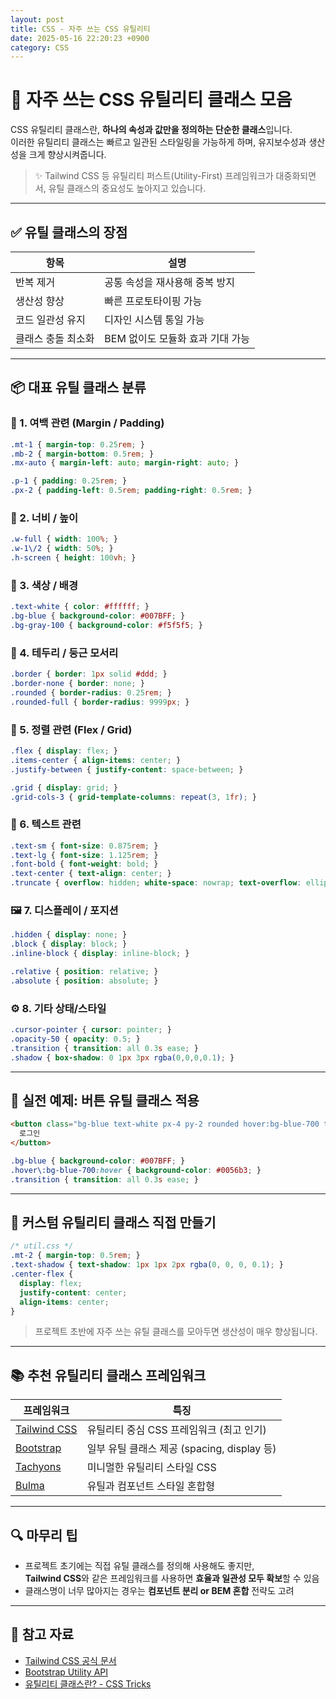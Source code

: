 ```yaml
---
layout: post
title: CSS - 자주 쓰는 CSS 유틸리티
date: 2025-05-16 22:20:23 +0900
category: CSS
---
```

# 🧰 자주 쓰는 CSS 유틸리티 클래스 모음

CSS 유틸리티 클래스란, **하나의 속성과 값만을 정의하는 단순한 클래스**입니다.  
이러한 유틸리티 클래스는 빠르고 일관된 스타일링을 가능하게 하며, 유지보수성과 생산성을 크게 향상시켜줍니다.

> ✨ Tailwind CSS 등 유틸리티 퍼스트(Utility-First) 프레임워크가 대중화되면서, 유틸 클래스의 중요성도 높아지고 있습니다.

---

## ✅ 유틸 클래스의 장점

| 항목             | 설명 |
|------------------|------|
| 반복 제거         | 공통 속성을 재사용해 중복 방지 |
| 생산성 향상       | 빠른 프로토타이핑 가능 |
| 코드 일관성 유지   | 디자인 시스템 통일 가능 |
| 클래스 충돌 최소화 | BEM 없이도 모듈화 효과 기대 가능 |

---

## 📦 대표 유틸 클래스 분류

### 📐 1. **여백 관련 (Margin / Padding)**

```css
.mt-1 { margin-top: 0.25rem; }
.mb-2 { margin-bottom: 0.5rem; }
.mx-auto { margin-left: auto; margin-right: auto; }

.p-1 { padding: 0.25rem; }
.px-2 { padding-left: 0.5rem; padding-right: 0.5rem; }
```

### 📏 2. **너비 / 높이**

```css
.w-full { width: 100%; }
.w-1\/2 { width: 50%; }
.h-screen { height: 100vh; }
```

### 🎨 3. **색상 / 배경**

```css
.text-white { color: #ffffff; }
.bg-blue { background-color: #007BFF; }
.bg-gray-100 { background-color: #f5f5f5; }
```

### 🧷 4. **테두리 / 둥근 모서리**

```css
.border { border: 1px solid #ddd; }
.border-none { border: none; }
.rounded { border-radius: 0.25rem; }
.rounded-full { border-radius: 9999px; }
```

### 🧭 5. **정렬 관련 (Flex / Grid)**

```css
.flex { display: flex; }
.items-center { align-items: center; }
.justify-between { justify-content: space-between; }

.grid { display: grid; }
.grid-cols-3 { grid-template-columns: repeat(3, 1fr); }
```

### 📝 6. **텍스트 관련**

```css
.text-sm { font-size: 0.875rem; }
.text-lg { font-size: 1.125rem; }
.font-bold { font-weight: bold; }
.text-center { text-align: center; }
.truncate { overflow: hidden; white-space: nowrap; text-overflow: ellipsis; }
```

### 🖼 7. **디스플레이 / 포지션**

```css
.hidden { display: none; }
.block { display: block; }
.inline-block { display: inline-block; }

.relative { position: relative; }
.absolute { position: absolute; }
```

### ⚙ 8. **기타 상태/스타일**

```css
.cursor-pointer { cursor: pointer; }
.opacity-50 { opacity: 0.5; }
.transition { transition: all 0.3s ease; }
.shadow { box-shadow: 0 1px 3px rgba(0,0,0,0.1); }
```

---

## 🧠 실전 예제: 버튼 유틸 클래스 적용

```html
<button class="bg-blue text-white px-4 py-2 rounded hover:bg-blue-700 transition">
  로그인
</button>
```

```css
.bg-blue { background-color: #007BFF; }
.hover\:bg-blue-700:hover { background-color: #0056b3; }
.transition { transition: all 0.3s ease; }
```

---

## 🧩 커스텀 유틸리티 클래스 직접 만들기

```css
/* util.css */
.mt-2 { margin-top: 0.5rem; }
.text-shadow { text-shadow: 1px 1px 2px rgba(0, 0, 0, 0.1); }
.center-flex {
  display: flex;
  justify-content: center;
  align-items: center;
}
```

> 프로젝트 초반에 자주 쓰는 유틸 클래스를 모아두면 생산성이 매우 향상됩니다.

---

## 📚 추천 유틸리티 클래스 프레임워크

| 프레임워크         | 특징 |
|--------------------|------|
| [Tailwind CSS](https://tailwindcss.com/) | 유틸리티 중심 CSS 프레임워크 (최고 인기) |
| [Bootstrap](https://getbootstrap.com/)   | 일부 유틸 클래스 제공 (spacing, display 등) |
| [Tachyons](https://tachyons.io/)         | 미니멀한 유틸리티 스타일 CSS |
| [Bulma](https://bulma.io/)               | 유틸과 컴포넌트 스타일 혼합형 |

---

## 🔍 마무리 팁

- 프로젝트 초기에는 직접 유틸 클래스를 정의해 사용해도 좋지만,  
  **Tailwind CSS**와 같은 프레임워크를 사용하면 **효율과 일관성 모두 확보**할 수 있음
- 클래스명이 너무 많아지는 경우는 **컴포넌트 분리 or BEM 혼합** 전략도 고려

---

## 🔗 참고 자료

- [Tailwind CSS 공식 문서](https://tailwindcss.com/docs)
- [Bootstrap Utility API](https://getbootstrap.com/docs/5.0/utilities/api/)
- [유틸리티 클래스란? - CSS Tricks](https://css-tricks.com/utility-classes-and-separation-of-concerns/)